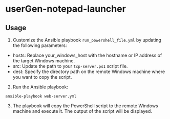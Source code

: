 # userGen-notepad-launcher

## Usage

1. Customize the Ansible playbook `run_powershell_file.yml` by updating the following parameters:

* hosts: Replace your_windows_host with the hostname or IP address of the target Windows machine.
* src: Update the path to your `tcp-server.ps1` script file.
* dest: Specify the directory path on the remote Windows machine where you want to copy the script.
  
2. Run the Ansible playbook:

```
ansible-playbook web-server.yml
```


3. The playbook will copy the PowerShell script to the remote Windows machine and execute it. The output of the script will be displayed.
